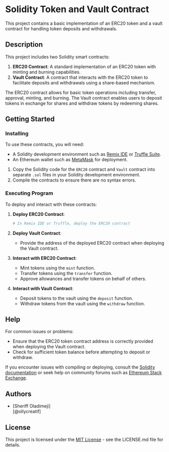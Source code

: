 # Solidity Token and Vault Contract

This project contains a basic implementation of an ERC20 token and a vault contract for handling token deposits and withdrawals.

## Description

This project includes two Solidity smart contracts:

1. **ERC20 Contract**: A standard implementation of an ERC20 token with minting and burning capabilities.
2. **Vault Contract**: A contract that interacts with the ERC20 token to facilitate deposits and withdrawals using a share-based mechanism.

The ERC20 contract allows for basic token operations including transfer, approval, minting, and burning. The Vault contract enables users to deposit tokens in exchange for shares and withdraw tokens by redeeming shares.

## Getting Started

### Installing

To use these contracts, you will need:

- A Solidity development environment such as [Remix IDE](https://remix.ethereum.org/) or [Truffle Suite](https://www.trufflesuite.com/truffle).
- An Ethereum wallet such as [MetaMask](https://metamask.io/) for deployment.

1. Copy the Solidity code for the `ERC20` contract and `Vault` contract into separate `.sol` files in your Solidity development environment.
2. Compile the contracts to ensure there are no syntax errors.

### Executing Program

To deploy and interact with these contracts:

1. **Deploy ERC20 Contract**:
    ```bash
    # In Remix IDE or Truffle, deploy the ERC20 contract
    ```

2. **Deploy Vault Contract**:
    - Provide the address of the deployed ERC20 contract when deploying the Vault contract.

3. **Interact with ERC20 Contract**:
    - Mint tokens using the `mint` function.
    - Transfer tokens using the `transfer` function.
    - Approve allowances and transfer tokens on behalf of others.

4. **Interact with Vault Contract**:
    - Deposit tokens to the vault using the `deposit` function.
    - Withdraw tokens from the vault using the `withdraw` function.

## Help

For common issues or problems:

- Ensure that the ERC20 token contract address is correctly provided when deploying the Vault contract.
- Check for sufficient token balance before attempting to deposit or withdraw.

If you encounter issues with compiling or deploying, consult the [Solidity documentation](https://docs.soliditylang.org/) or seek help on community forums such as [Ethereum Stack Exchange](https://ethereum.stackexchange.com/).

## Authors

- [Sheriff Oladimeji]  
  [@ollycreatif]

## License

This project is licensed under the [MIT License](LICENSE.md) - see the LICENSE.md file for details.

